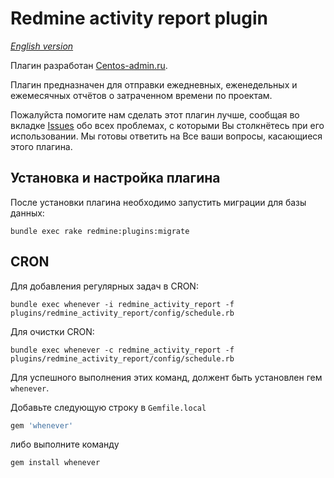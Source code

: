# Redmine activity report plugin

*[English version](README.md)*

Плагин разработан [Centos-admin.ru](http://centos-admin.ru/).

Плагин предназначен для отправки ежедневных, еженедельных и ежемесячных отчётов о затраченном времени по проектам.

Пожалуйста помогите нам сделать этот плагин лучше, сообщая во вкладке [Issues](https://github.com/centosadmin/redmine_activity_report/issues) обо всех проблемах, с которыми Вы столкнётесь при его использовании. Мы готовы ответить на Все ваши вопросы, касающиеся этого плагина.

## Установка и настройка плагина

После установки плагина необходимо запустить миграции для базы данных:

```
bundle exec rake redmine:plugins:migrate
```

## CRON

Для добавления регулярных задач в CRON:

```
bundle exec whenever -i redmine_activity_report -f plugins/redmine_activity_report/config/schedule.rb
```

Для очистки CRON:

```
bundle exec whenever -c redmine_activity_report -f plugins/redmine_activity_report/config/schedule.rb
```

Для успешного выполнения этих команд, должент быть установлен гем `whenever`.

Добавьте следующую строку в `Gemfile.local`
```ruby
gem 'whenever'
```
либо выполните команду
```
gem install whenever
```
